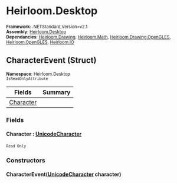 # Heirloom.Desktop

<small>**Framework**: .NETStandard,Version=v2.1</small>  
<small>**Assembly**: [Heirloom.Desktop](../Heirloom.Desktop/Heirloom.Desktop.md)</small>  
<small>**Dependancies**: [Heirloom.Drawing](../Heirloom.Drawing/Heirloom.Drawing.md), [Heirloom.Math](../Heirloom.Math/Heirloom.Math.md), [Heirloom.Drawing.OpenGLES](../Heirloom.Drawing.OpenGLES/Heirloom.Drawing.OpenGLES.md), [Heirloom.OpenGLES](../Heirloom.OpenGLES/Heirloom.OpenGLES.md), [Heirloom.IO](../Heirloom.IO/Heirloom.IO.md)</small>  

## CharacterEvent (Struct)
<small>**Namespace**: Heirloom.Desktop</small>  
<small>`IsReadOnlyAttribute`</small>

| Fields                    | Summary |
|---------------------------|---------|
| [Character](#CHA601A43FD) |         |

### Fields

#### <a name="CHA601A43FD"></a>Character : [UnicodeCharacter](../Heirloom.Drawing/Heirloom.Drawing.UnicodeCharacter.md)
<small>`Read Only`</small>

### Constructors

#### CharacterEvent([UnicodeCharacter](../Heirloom.Drawing/Heirloom.Drawing.UnicodeCharacter.md) character)

